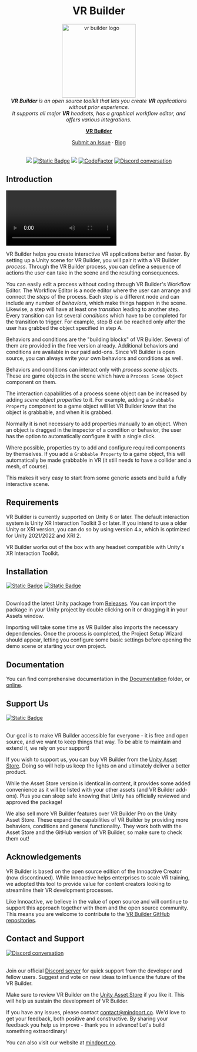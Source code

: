 <h1 align="center">VR Builder</h1>

<p align="center">
    <img src="https://github.com/user-attachments/assets/c8d8ae7e-8369-4d00-9ab1-16159dd1bd6c" alt="vr builder logo" height="200px"/>
    <br>
    <em><span><b>VR</b> <b>Builder</b> is an open source toolkit that lets you create <b>VR</b> applications without prior experience.
    <br>
    It supports all major <b>VR</b> headsets, has a graphical workflow editor, and offers various integrations.</span></em>
    <br>
</p>

<p align="center">
    <a href="https://www.mindport.co/vr-builder"><strong>VR Builder</strong></a>
    <br>
</p>

<p align="center">
    <a href="https://github.com/MindPort-GmbH/VR-Builder/issues?q=">Submit an Issue</a>
    ·
    <a href="https://www.mindport.co/blog">Blog</a>
    <br>
    <br>
</p>

<p align="center">
    <a href="https://openupm.com/packages/co.mindport.vrbuilder.core/"><img src="https://img.shields.io/npm/v/co.mindport.vrbuilder.core?label=openupm&amp;registry_uri=https://package.openupm.com" /></a>
    <a href="https://github.com/MindPort-GmbH/VR-Builder/releases" target="_blank"><img alt="Static Badge" src="https://img.shields.io/github/downloads/MindPort-GmbH/VR-Builder/total.svg"></a>
    <a href="https://github.com/MindPort-GmbH/VR-Builder/issues?q=is%3Aopen" target="_blank"><img src="https://img.shields.io/github/issues/MindPort-GmbH/VR-Builder?style=flat-square&color=%232EA043&label=open issues"></a>
    <a href="https://www.codefactor.io/repository/github/mindport-gmbh/vr-builder"><img alt="CodeFactor" src="https://www.codefactor.io/repository/github/mindport-gmbh/vr-builder/badge"></a>
    <a href="https://discord.com/invite/aUdwRRPgrK" target="_blank"><img alt="Discord conversation" src="https://img.shields.io/discord/861482616539578378"></a>
</p>


## Introduction

<video src="https://github.com/MindPort-GmbH/VR-Builder/assets/247111/ca755abb-23fa-4742-a66c-2785bff4e80f" width="300"></video>

VR Builder helps you create interactive VR applications better and faster. By setting up a Unity scene for VR Builder, you will pair it with a VR Builder *process*. Through the VR Builder process, you can define a sequence of actions the user can take in the scene and the resulting consequences.

You can easily edit a process without coding through VR Builder's Workflow Editor. The Workflow Editor is a node editor where the user can arrange and connect the *steps* of the process. Each step is a different node and can include any number of *behaviors*, which make things happen in the scene. Likewise, a step will have at least one *transition* leading to another step. Every transition can list several *conditions* which have to be completed for the transition to trigger. For example, step B can be reached only after the user has grabbed the object specified in step A.

Behaviors and conditions are the "building blocks" of VR Builder. Several of them are provided in the free version already. Additional behaviors and conditions are available in our paid add-ons. Since VR Builder is open source, you can always write your own behaviors and conditions as well.

Behaviors and conditions can interact only with *process scene objects*. These are game objects in the scene which have a `Process Scene Object` component on them.

The interaction capabilities of a process scene object can be increased by adding *scene object properties* to it. For example, adding a `Grabbable Property` component to a game object will let VR Builder know that the object is grabbable, and when it is grabbed.

Normally it is not necessary to add properties manually to an object. When an object is dragged in the inspector of a condition or behavior, the user has the option to automatically configure it with a single click.

Where possible, properties try to add and configure required components by themselves. If you add a `Grabbable Property` to a game object, this will automatically be made grabbable in VR (it still needs to have a collider and a mesh, of course).

This makes it very easy to start from some generic assets and build a fully interactive scene.

## Requirements

VR Builder is currently supported on Unity 6 or later. The default interaction system is Unity XR Interaction Toolkit 3 or later. If you intend to use a older Unity or XRI version, you can do so by using version 4.x, which is optimized for Unity 2021/2022 and XRI 2.

VR Builder works out of the box with any headset compatible with Unity's XR Interaction Toolkit.

## Installation
<a href="https://openupm.com/packages/co.mindport.vrbuilder.core/" target="_blank"><img alt="Static Badge" src="https://img.shields.io/badge/OpenUPM-v5.0.0-Blue?logo=UPM&color=%2378f1c8"></a>
<a href="https://github.com/MindPort-GmbH/VR-Builder/releases" target="_blank"><img alt="Static Badge" src="https://img.shields.io/github/downloads/MindPort-GmbH/VR-Builder/total.svg"></a>
<br><br>

Download the latest Unity package from [Releases](https://github.com/MindPort-GmbH/VR-Builder/releases). You can import the package in your Unity project by double clicking on it or dragging it in your Assets window.

Importing will take some time as VR Builder also imports the necessary dependencies. Once the process is completed, the Project Setup Wizard should appear, letting you configure some basic settings before opening the demo scene or starting your own project.

## Documentation

You can find comprehensive documentation in the [Documentation](/Documentation/vr-builder-manual.pdf) folder, or [online](documentation.mindport.co).

## Support Us
<a href="https://u3d.as/3pUD" target="_blank"><img alt="Static Badge" src="https://img.shields.io/badge/Unity Asset Store-v5.0.0-Blue?logo=unity"></a><br><br>

Our goal is to make VR Builder accessible for everyone - it is free and open source, and we want to keep things that way. To be able to maintain and extend it, we rely on your support!

If you wish to support us, you can buy VR Builder from the [Unity Asset Store](https://u3d.as/3pUD). Doing so will help us keep the lights on and ultimately deliver a better product.

While the Asset Store version is identical in content, it provides some added convenience as it will be listed with your other assets (and VR Builder add-ons). Plus you can sleep safe knowing that Unity has officially reviewed and approved the package!

We also sell more VR Builder features over VR Builder Pro on the Unity Asset Store. These expand the capabilities of VR Builder by providing more behaviors, conditions and general functionality. They work both with the Asset Store and the GitHub version of VR Builder, so make sure to check them out!

## Acknowledgements

VR Builder is based on the open source edition of the Innoactive Creator (now discontinued). While Innoactive helps enterprises to scale VR training, we adopted this tool to provide value for content creators looking to streamline their VR development processes. 

Like Innoactive, we believe in the value of open source and will continue to support this approach together with them and the open source community. 
This means you are welcome to contribute to the [VR Builder GitHub repositories](https://github.com/MindPort-GmbH).

## Contact and Support
<a href="https://discord.com/invite/aUdwRRPgrK" target="_blank"><img src="https://img.shields.io/discord/861482616539578378" alt="Discord conversation"></a><br><br>

Join our official [Discord server](https://discord.com/invite/aUdwRRPgrK) for quick support from the developer and fellow users. Suggest and vote on new ideas to influence the future of the VR Builder.

Make sure to review VR Builder on the [Unity Asset Store](https://u3d.as/3pUD) if you like it. This will help us sustain the development of VR Builder.

If you have any issues, please contact [contact@mindport.co](mailto:contact@mindport.co). We'd love to get your feedback, both positive and constructive. By sharing your feedback you help us improve - thank you in advance!
Let's build something extraordinary!

You can also visit our website at [mindport.co](https://www.mindport.co/).
